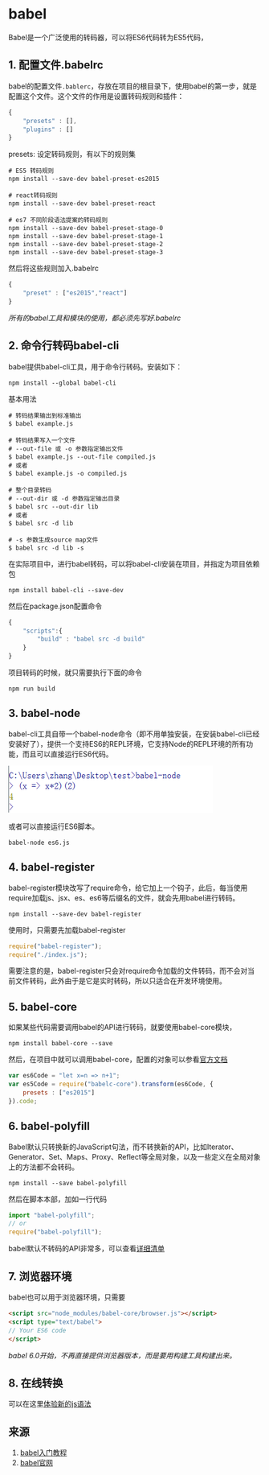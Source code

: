 # babel

Babel是一个广泛使用的转码器，可以将ES6代码转为ES5代码，

## 1. 配置文件.babelrc

babel的配置文件`.bablerc`，存放在项目的根目录下，使用babel的第一步，就是配置这个文件。这个文件的作用是设置转码规则和插件：

```javascript
{
    "presets" : [],
    "plugins" : []
}
```

presets: 设定转码规则，有以下的规则集

```shell
# ES5 转码规则
npm install --save-dev babel-preset-es2015

# react转码规则
npm install --save-dev babel-preset-react

# es7 不同阶段语法提案的转码规则
npm install --save-dev babel-preset-stage-0
npm install --save-dev babel-preset-stage-1
npm install --save-dev babel-preset-stage-2
npm install --save-dev babel-preset-stage-3
```

然后将这些规则加入.babelrc

```javascript
{
    "preset" : ["es2015","react"]
}
```

*所有的babel工具和模块的使用，都必须先写好.babelrc*

## 2. 命令行转码babel-cli

babel提供babel-cli工具，用于命令行转码。安装如下：

```shell
npm install --global babel-cli
```

基本用法

```shell
# 转码结果输出到标准输出
$ babel example.js

# 转码结果写入一个文件
# --out-file 或 -o 参数指定输出文件
$ babel example.js --out-file compiled.js
# 或者
$ babel example.js -o compiled.js

# 整个目录转码
# --out-dir 或 -d 参数指定输出目录
$ babel src --out-dir lib
# 或者
$ babel src -d lib

# -s 参数生成source map文件
$ babel src -d lib -s
```

在实际项目中，进行babel转码，可以将babel-cli安装在项目，并指定为项目依赖包

```shell
npm install babel-cli --save-dev
```

然后在package.json配置命令

```javascript
{
    "scripts":{
        "build" : "babel src -d build"
    }
}
```

项目转码的时候，就只需要执行下面的命令

```shell
npm run build
```

## 3. babel-node

babel-cli工具自带一个babel-node命令（即不用单独安装，在安装babel-cli已经安装好了），提供一个支持ES6的REPL环境，它支持Node的REPL环境的所有功能，而且可以直接运行ES6代码。

![babel-node](../image/babel-node.png)

或者可以直接运行ES6脚本。

```shell
babel-node es6.js
```

## 4. babel-register

babel-register模块改写了require命令，给它加上一个钩子，此后，每当使用require加载js、jsx、es、es6等后缀名的文件，就会先用babel进行转码。

```shell
npm install --save-dev babel-register
```

使用时，只需要先加载babel-register

```javascript
require("babel-register");
require("./index.js");
```

需要注意的是，babel-register只会对require命令加载的文件转码，而不会对当前文件转码，此外由于是它是实时转码，所以只适合在开发环境使用。

## 5. babel-core

如果某些代码需要调用babel的API进行转码，就要使用babel-core模块，

```shell
npm install babel-core --save
```

然后，在项目中就可以调用babel-core，配置的对象可以参看[官方文档](http://babeljs.io/docs/usage/options/)

```javascript
var es6Code = "let x=n => n+1";
var es5Code = require("babelc-core").transform(es6Code, {
    presets : ["es2015"]
}).code;
```

## 6. babel-polyfill

Babel默认只转换新的JavaScript句法，而不转换新的API，比如Iterator、Generator、Set、Maps、Proxy、Reflect等全局对象，以及一些定义在全局对象上的方法都不会转码。

```shell
npm install --save babel-polyfill
```

然后在脚本本部，加如一行代码

```javascript
import "babel-polyfill";
// or
require("babel-polyfill");
```

babel默认不转码的API非常多，可以查看[详细清单](https://github.com/babel/babel/blob/master/packages/babel-plugin-transform-runtime/src/definitions.js)


## 7. 浏览器环境

babel也可以用于浏览器环境，只需要

```html
<script src="node_modules/babel-core/browser.js"></script>
<script type="text/babel">
// Your ES6 code
</script>
```

*babel 6.0开始，不再直接提供浏览器版本，而是要用构建工具构建出来。*

## 8. 在线转换

可以在这里[体验新的js语法](https://babeljs.io/repl/)

## 来源

1. [babel入门教程](http://www.ruanyifeng.com/blog/2016/01/babel.html)
2. [babel官网](http://babeljs.cn/)